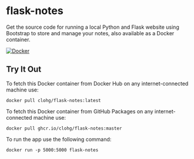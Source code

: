 # flask-notes
Get the source code for running a local Python and Flask website using Bootstrap to store and manage your notes, also available as a Docker container.

[![Docker](https://github.com/clohg/flask-notes/actions/workflows/docker-publish.yml/badge.svg)](https://github.com/clohg/flask-notes/actions/workflows/docker-publish.yml)

## Try It Out
To fetch this Docker container from Docker Hub on any internet-connected machine use:

    docker pull clohg/flask-notes:latest

To fetch this Docker container from GitHub Packages on any internet-connected machine use:

    docker pull ghcr.io/clohg/flask-notes:master

To run the app use the following command:

    docker run -p 5000:5000 flask-notes
